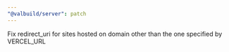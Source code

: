 ```yaml
---
"@valbuild/server": patch
---
```


Fix redirect_uri for sites hosted on domain other than the one specified by VERCEL_URL
